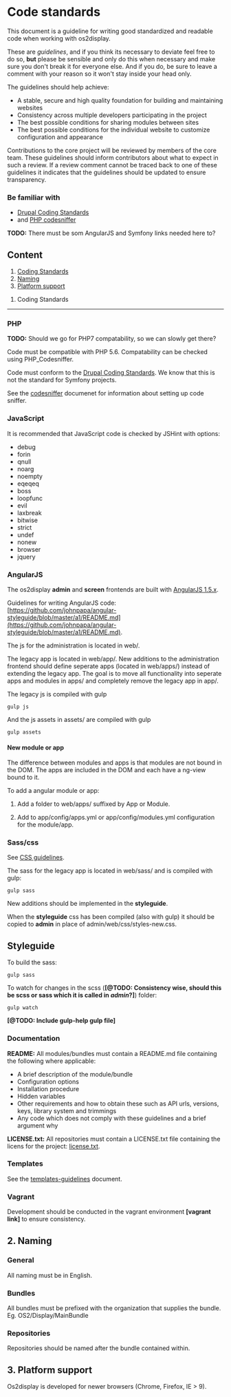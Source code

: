Code standards
==========

This document is a guideline for writing good standardized and readable code when working with os2display.

These are *guidelines*, and if you think its necessary to deviate feel free to do so, **but** please be sensible and only do this when necessary and make sure you don't break it for everyone else. And if you do, be sure to leave a comment with your reason so it won't stay inside your head only.

The guidelines should help achieve:

* A stable, secure and high quality foundation for building and maintaining websites
* Consistency across multiple developers participating in the project
* The best possible conditions for sharing modules between sites
* The best possible conditions for the individual website to customize configuration and appearance

Contributions to the core project will be reviewed by members of the core team. These guidelines should inform contributors about what to expect in such a review. If a review comment cannot be traced back to one of these guidelines it indicates that the guidelines should be updated to ensure transparency.

### Be familiar with

* [Drupal Coding Standards](https://drupal.org/coding-standards)
* and [PHP codesniffer](http://pear.php.net/manual/en/package.php.php-codesniffer.php)

__TODO:__ There must be som AngularJS and Symfony links needed here to?

Content
----------

1. [Coding Standards](#coding_standards)
2. [Naming](#naming)
3. [Platform support](#platform_support)



<a name="coding_standards"></a>
1. Coding Standards
----------

### PHP

__TODO:__ Should we go for PHP7 compatability, so we can slowly get there?

Code must be compatible with PHP 5.6. Compatability can be checked using PHP_Codesniffer.

Code must conform to the [Drupal Coding Standards](https://drupal.org/coding-standards). We know that this is not the standard for Symfony projects. 

See the [codesniffer](codesniffer.md) documenet for information about setting up code sniffer.

### JavaScript

It is recommended that JavaScript code is checked by JSHint with options:

* debug
* forin
* qnull
* noarg
* noempty
* eqeqeq
* boss
* loopfunc
* evil
* laxbreak
* bitwise
* strict
* undef
* nonew
* browser
* jquery

### AngularJS

The os2display __admin__ and __screen__ frontends are built with [AngularJS 1.5.x](https://angularjs.org/).

Guidelines for writing AngularJS code: [https://github.com/johnpapa/angular-styleguide/blob/master/a1/README.md](https://github.com/johnpapa/angular-styleguide/blob/master/a1/README.md).

The js for the administration is located in web/.

The legacy app is located in web/app/. New additions to the administration frontend should define seperate apps (located in web/apps/) instead of extending the legacy app. The goal is to move all functionality into seperate apps and modules in apps/ and completely remove the legacy app in app/.

The legacy js is compiled with gulp

```Shell
gulp js
```

And the js assets in assets/ are compiled with gulp

```Shell
gulp assets
```

#### New module or app

The difference between modules and apps is that modules are not bound in the DOM. The apps are included in the DOM and each have a ng-view bound to it. 

To add a angular module or app:

1. Add a folder to web/apps/ suffixed by App or Module.

2. Add to app/config/apps.yml or app/config/modules.yml configuration for the module/app.

### Sass/css

See [CSS guidelines](css-guidelines.md).

The sass for the legacy app is located in web/sass/ and is compiled with gulp:

```Shell
gulp sass
```

New additions should be implemented in the __styleguide__.

When the __styleguide__ css has been compiled (also with gulp) it should be copied to __admin__ in place of admin/web/css/styles-new.css.

## Styleguide

To build the sass:

```Shell
gulp sass
```

To watch for changes in the scss (__[@TODO: Consistency wise, should this be scss or sass which it is called in _admin_?]__) folder:

```Shell
gulp watch
```

__[@TODO: Include gulp-help gulp file]__

### Documentation

**README:** All modules/bundles must contain a README.md file containing the following where applicable:

* A brief description of the module/bundle
* Configuration options
* Installation procedure
* Hidden variables
* Other requirements and how to obtain these such as API urls, versions, keys, library system and trimmings
* Any code which does not comply with these guidelines and a brief argument why

**LICENSE.txt:** All repositories must contain a LICENSE.txt file containing the licens for the project: [license.txt](license.txt).

### Templates

See the [templates-guidelines](templates-guidelines.md) document.

### Vagrant

Development should be conducted in the vagrant environment __[vagrant link]__ to ensure consistency.



<a name="naming"></a>
2. Naming
----------

### General

All naming must be in English.

### Bundles

All bundles must be prefixed with the organization that supplies the bundle. Eg. OS2/Display/MainBundle

### Repositories

Repositories should be named after the bundle contained within. 



<a name="platform_support"></a>
3. Platform support
----------

Os2display is developed for newer browsers (Chrome, Firefox, IE > 9). 

